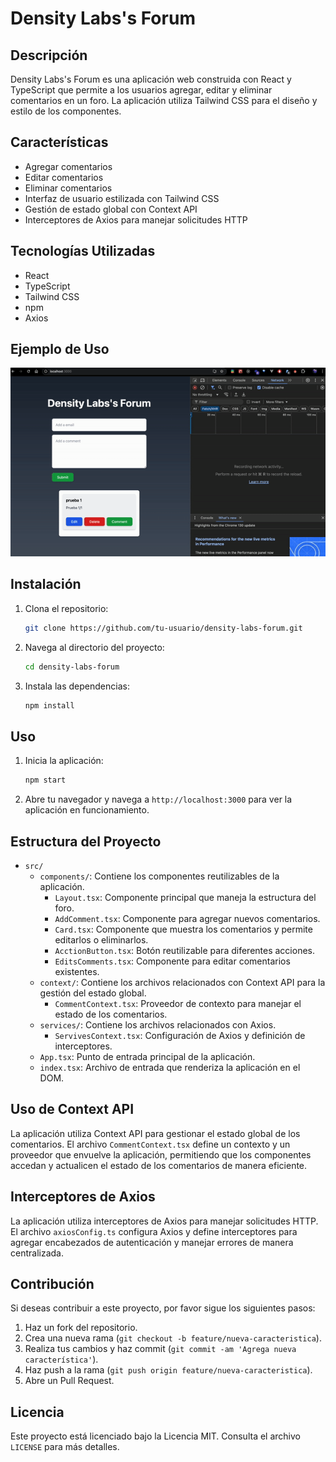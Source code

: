 # Density Labs's Forum

## Descripción

Density Labs's Forum es una aplicación web construida con React y TypeScript que permite a los usuarios agregar, editar y eliminar comentarios en un foro. La aplicación utiliza Tailwind CSS para el diseño y estilo de los componentes.

## Características

- Agregar comentarios
- Editar comentarios
- Eliminar comentarios
- Interfaz de usuario estilizada con Tailwind CSS
- Gestión de estado global con Context API
- Interceptores de Axios para manejar solicitudes HTTP

## Tecnologías Utilizadas

- React
- TypeScript
- Tailwind CSS
- npm
- Axios

## Ejemplo de Uso

![Descripción del GIF](./assets/example.gif)

## Instalación

1. Clona el repositorio:
    ```bash
    git clone https://github.com/tu-usuario/density-labs-forum.git
    ```
2. Navega al directorio del proyecto:
    ```bash
    cd density-labs-forum
    ```
3. Instala las dependencias:
    ```bash
    npm install
    ```

## Uso

1. Inicia la aplicación:
    ```bash
    npm start
    ```
2. Abre tu navegador y navega a `http://localhost:3000` para ver la aplicación en funcionamiento.

## Estructura del Proyecto

- `src/`
  - `components/`: Contiene los componentes reutilizables de la aplicación.
    - `Layout.tsx`: Componente principal que maneja la estructura del foro.
    - `AddComment.tsx`: Componente para agregar nuevos comentarios.
    - `Card.tsx`: Componente que muestra los comentarios y permite editarlos o eliminarlos.
    - `AcctionButton.tsx`: Botón reutilizable para diferentes acciones.
    - `EditsComments.tsx`: Componente para editar comentarios existentes.
  - `context/`: Contiene los archivos relacionados con Context API para la gestión del estado global.
    - `CommentContext.tsx`: Proveedor de contexto para manejar el estado de los comentarios.
  - `services/`: Contiene los archivos relacionados con Axios.
    - `ServivesContext.tsx`: Configuración de Axios y definición de interceptores.
  - `App.tsx`: Punto de entrada principal de la aplicación.
  - `index.tsx`: Archivo de entrada que renderiza la aplicación en el DOM.

## Uso de Context API

La aplicación utiliza Context API para gestionar el estado global de los comentarios. El archivo `CommentContext.tsx` define un contexto y un proveedor que envuelve la aplicación, permitiendo que los componentes accedan y actualicen el estado de los comentarios de manera eficiente.

## Interceptores de Axios

La aplicación utiliza interceptores de Axios para manejar solicitudes HTTP. El archivo `axiosConfig.ts` configura Axios y define interceptores para agregar encabezados de autenticación y manejar errores de manera centralizada.

## Contribución

Si deseas contribuir a este proyecto, por favor sigue los siguientes pasos:

1. Haz un fork del repositorio.
2. Crea una nueva rama (`git checkout -b feature/nueva-caracteristica`).
3. Realiza tus cambios y haz commit (`git commit -am 'Agrega nueva característica'`).
4. Haz push a la rama (`git push origin feature/nueva-caracteristica`).
5. Abre un Pull Request.

## Licencia

Este proyecto está licenciado bajo la Licencia MIT. Consulta el archivo `LICENSE` para más detalles.